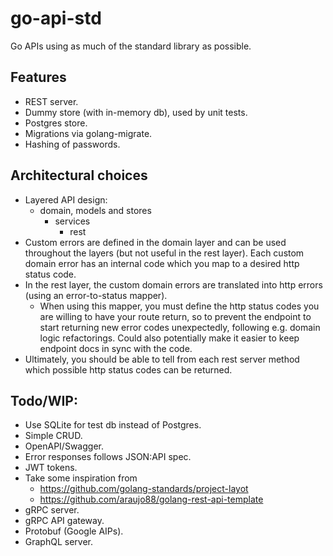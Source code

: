 # go-api-std

Go APIs using as much of the standard library as possible.

## Features

- REST server.
- Dummy store (with in-memory db), used by unit tests.
- Postgres store.
- Migrations via golang-migrate.
- Hashing of passwords.

## Architectural choices

- Layered API design:
  - domain, models and stores
    - services
      - rest
- Custom errors are defined in the domain layer and can be used throughout the layers (but not useful in the rest layer). Each custom domain error has an internal code which you map to a desired http status code.
- In the rest layer, the custom domain errors are translated into http errors (using an error-to-status mapper).
  - When using this mapper, you must define the http status codes you are willing to have your route return, so to prevent the endpoint to start returning new error codes unexpectedly, following e.g. domain logic refactorings. Could also potentially make it easier to keep endpoint docs in sync with the code.
- Ultimately, you should be able to tell from each rest server method which possible http status codes can be returned.

## Todo/WIP:

- Use SQLite for test db instead of Postgres.
- Simple CRUD.
- OpenAPI/Swagger.
- Error responses follows JSON:API spec.
- JWT tokens.
- Take some inspiration from
  - https://github.com/golang-standards/project-layot
  - https://github.com/araujo88/golang-rest-api-template
- gRPC server.
- gRPC API gateway.
- Protobuf (Google AIPs).
- GraphQL server.

